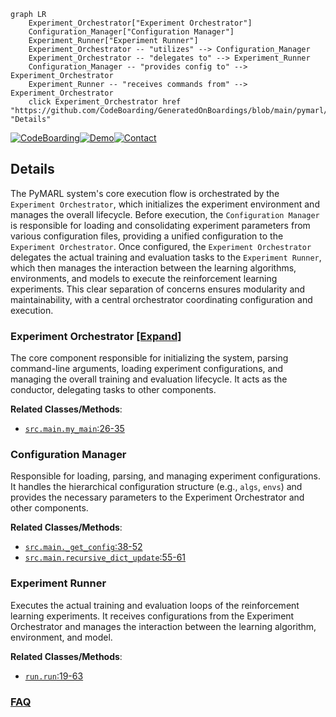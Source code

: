 ```mermaid
graph LR
    Experiment_Orchestrator["Experiment Orchestrator"]
    Configuration_Manager["Configuration Manager"]
    Experiment_Runner["Experiment Runner"]
    Experiment_Orchestrator -- "utilizes" --> Configuration_Manager
    Experiment_Orchestrator -- "delegates to" --> Experiment_Runner
    Configuration_Manager -- "provides config to" --> Experiment_Orchestrator
    Experiment_Runner -- "receives commands from" --> Experiment_Orchestrator
    click Experiment_Orchestrator href "https://github.com/CodeBoarding/GeneratedOnBoardings/blob/main/pymarl/Experiment_Orchestrator.md" "Details"
```

[![CodeBoarding](https://img.shields.io/badge/Generated%20by-CodeBoarding-9cf?style=flat-square)](https://github.com/CodeBoarding/GeneratedOnBoardings)[![Demo](https://img.shields.io/badge/Try%20our-Demo-blue?style=flat-square)](https://www.codeboarding.org/demo)[![Contact](https://img.shields.io/badge/Contact%20us%20-%20contact@codeboarding.org-lightgrey?style=flat-square)](mailto:contact@codeboarding.org)

## Details

The PyMARL system's core execution flow is orchestrated by the `Experiment Orchestrator`, which initializes the experiment environment and manages the overall lifecycle. Before execution, the `Configuration Manager` is responsible for loading and consolidating experiment parameters from various configuration files, providing a unified configuration to the `Experiment Orchestrator`. Once configured, the `Experiment Orchestrator` delegates the actual training and evaluation tasks to the `Experiment Runner`, which then manages the interaction between the learning algorithms, environments, and models to execute the reinforcement learning experiments. This clear separation of concerns ensures modularity and maintainability, with a central orchestrator coordinating configuration and execution.

### Experiment Orchestrator [[Expand]](./Experiment_Orchestrator.md)
The core component responsible for initializing the system, parsing command-line arguments, loading experiment configurations, and managing the overall training and evaluation lifecycle. It acts as the conductor, delegating tasks to other components.


**Related Classes/Methods**:

- <a href="https://github.com/oxwhirl/pymarl/blob/master/src/main.py#L26-L35" target="_blank" rel="noopener noreferrer">`src.main.my_main`:26-35</a>


### Configuration Manager
Responsible for loading, parsing, and managing experiment configurations. It handles the hierarchical configuration structure (e.g., `algs`, `envs`) and provides the necessary parameters to the Experiment Orchestrator and other components.


**Related Classes/Methods**:

- <a href="https://github.com/oxwhirl/pymarl/blob/master/src/main.py#L38-L52" target="_blank" rel="noopener noreferrer">`src.main._get_config`:38-52</a>
- <a href="https://github.com/oxwhirl/pymarl/blob/master/src/main.py#L55-L61" target="_blank" rel="noopener noreferrer">`src.main.recursive_dict_update`:55-61</a>


### Experiment Runner
Executes the actual training and evaluation loops of the reinforcement learning experiments. It receives configurations from the Experiment Orchestrator and manages the interaction between the learning algorithm, environment, and model.


**Related Classes/Methods**:

- <a href="https://github.com/oxwhirl/pymarl/blob/master/src/run.py#L19-L63" target="_blank" rel="noopener noreferrer">`run.run`:19-63</a>




### [FAQ](https://github.com/CodeBoarding/GeneratedOnBoardings/tree/main?tab=readme-ov-file#faq)